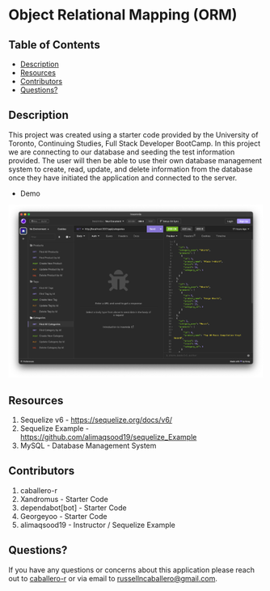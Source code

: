 # Object Relational Mapping (ORM)

## Table of Contents

- [Description](#description)
- [Resources](#resources)
- [Contributors](#contributors)
- [Questions?](#questions)

## Description
This project was created using a starter code provided by the University of Toronto, Continuing Studies, Full Stack Developer BootCamp. 
In this project we are connecting to our database and seeding the test information provided. The user will then be able to use their own database management system to create, read, update, and delete information from the database once they have initiated the application and connected to the server.

- Demo

![Preview of Demo](/utils/img/Screenshot%202023-07-14%20at%2011.22.58%20AM.png)


## Resources
1. Sequelize v6 - https://sequelize.org/docs/v6/ 
2. Sequelize Example - https://github.com/alimaqsood19/sequelize_Example
3. MySQL - Database Management System

## Contributors
1. caballero-r
2. Xandromus - Starter Code
3. dependabot[bot] - Starter Code
4. Georgeyoo - Starter Code
5. alimaqsood19 - Instructor / Sequelize Example

## Questions?
If you have any questions or concerns about this application please reach out to [caballero-r](https://github.com/caballero-r) or via email to russellncaballero@gmail.com.






